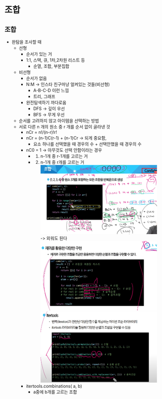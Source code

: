 # 조합

## 조합
- 완탐을 조사할 때
    * 선형
        * 순서가 있는 거
        * 1:1, 스택, 큐, 1차,2차원 리스트 등
            * 순열, 조합, 부분집합
    * 비선형
        * 순서가 없음
        * N:M -> 인스타 친구마냥 얼켜있는 것들(비선형)
            * A-B-C-D 이런 느낌
            * 트리, 그래프
        * 완전탐색하기 까다로움
            * DFS -> 깊이 우선
            * BFS -> 무게 우선
    * 순서를 고려하지 않고 아이템을 선택하는 방법
    * 서로 다른 n 개의 원소 중 r 개를 순서 없이 골라낸 것
        * nCr = n!/(n-r)!r!
        * nCr = (n-1)C(r-1) + (n-1)Cr -> 되게 중요함,
          * 요소 하나를 선택했을 때 경우의 수 + 선택안했을 때 경우의 수
        * nC0 = 1 -> 아무것도 선택 안함이라는 경우
            * 1. n-1개 중 r-1개를 고르는 거
            * 2. n-1개 중 r개를 고르는 거
        ![img_1.png](img_1.png)                     
                 -> 외워도 된다
        ![img.png](img.png)
        ![img_2.png](img_2.png)
         * itertools.combinations( a, b)
            * a중에 b개를 고르는 조합
    
         